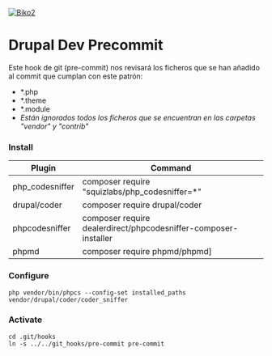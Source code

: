 [![Biko2](https://www.biko2.com/wp-content/uploads/web/logo.png)](https://www.biko2.com)

# Drupal Dev Precommit

Este hook de git (pre-commit) nos revisará los ficheros que se han añadido al commit que cumplan con este patrón:
- *.php
- *.theme
- *.module
- _Están ignorados todos los ficheros que se encuentran en las carpetas "vendor" y "contrib"_

### Install
| Plugin | Command |
| ------ | ------ |
| php_codesniffer | composer require "squizlabs/php_codesniffer=*" |
| drupal/coder | composer require drupal/coder |
| phpcodesniffer | composer require dealerdirect/phpcodesniffer-composer-installer |
| phpmd | composer require phpmd/phpmd] |

### Configure
    php vendor/bin/phpcs --config-set installed_paths vendor/drupal/coder/coder_sniffer

### Activate
    cd .git/hooks
    ln -s ../../git_hooks/pre-commit pre-commit
